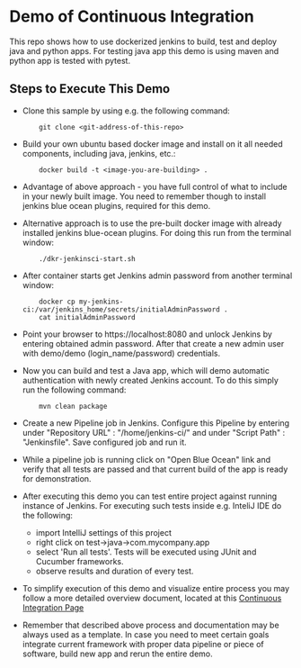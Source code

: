 # Demo of Continuous Integration
This repo shows how to use dockerized jenkins to build, test and deploy java and python apps. For testing java app this demo is using maven and python app is tested with pytest.

## Steps to Execute This Demo

-	Clone this sample by using e.g. the following command:

            git clone <git-address-of-this-repo>

-	Build your own ubuntu based docker image and install on it all needed components,
    including java, jenkins, etc.:

            docker build -t <image-you-are-building> .

-   Advantage of above approach - you have full control of what
    to include in your newly built image. You need to remember though to install 
    jenkins blue ocean plugins, required for this demo.

-   Alternative approach is to use the pre-built docker image with already 
    installed jenkins blue-ocean plugins. For doing this run from the terminal window:

            ./dkr-jenkinsci-start.sh

-   After container starts get Jenkins admin password from another terminal window:

            docker cp my-jenkins-ci:/var/jenkins_home/secrets/initialAdminPassword .
            cat initialAdminPassword

-   Point your browser to https://localhost:8080 and unlock Jenkins by entering
    obtained admin password.  After that create a new admin user with demo/demo
    (login_name/password) credentials.
    
-   Now you can build and test a Java app, which will demo automatic authentication
    with newly created Jenkins account. To do this simply run the following command:
    
            mvn clean package
    
-   Create a new Pipeline job in Jenkins.  Configure this Pipeline by entering under 
    "Repository URL" : "/home/jenkins-ci/" and under "Script Path" : "Jenkinsfile".
    Save configured job and run it.
    
-   While a pipeline job is running click on "Open Blue Ocean" link and verify that
    all tests are passed and that current build of the app is ready for demonstration.
    
-   After executing this demo you can test entire project against running instance
    of Jenkins.  For executing such tests inside e.g. InteliJ IDE do the following:
    - import IntelliJ settings of this project
    - right click on test->java->com.mycompany.app
    - select 'Run all tests'. Tests will be executed using JUnit and Cucumber frameworks.
    - observe results and duration of every test.
    
-   To simplify execution of this demo and visualize entire process you may follow 
    a more detailed overview document, located at this
    [Continuous Integration Page][https://github.com/vsilverman/jenkins-ci/wiki/Jenkins-Continuos-Integration]
    
-   Remember that described above process and documentation may be always used as a template.
    In case you need to meet certain goals integrate current framework with proper data
    pipeline or piece of software, build new app and rerun the entire demo.

[https://github.com/vsilverman/jenkins-ci/wiki/Jenkins-Continuos-Integration]: https://github.com/vsilverman/jenkins-ci/wiki/Jenkins-Continuos-Integration